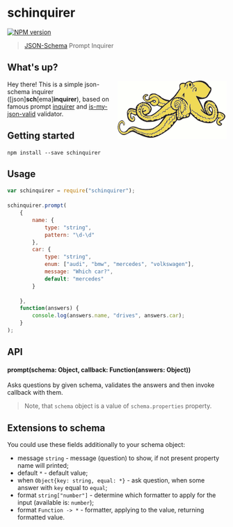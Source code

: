 # schinquirer

[![NPM version](https://badge.fury.io/js/schinquirer.svg)](http://badge.fury.io/js/schinquirer)

> [JSON-Schema](http://json-schema.org/) Prompt Inquirer

## What's up?

<img align="right" width="250" alt="JSON Schema Octopus" src="/assets/jsocto.png" title="JSON Schema"/>

Hey there! This is a simple json-schema inquirer ([json]<b>sch</b>[ema]<b>inquirer</b>), based on famous prompt [inquirer](https://github.com/SBoudrias/Inquirer.js) and [is-my-json-valid](https://github.com/mafintosh/is-my-json-valid) validator.

## Getting started

```shell
npm install --save schinquirer
```

## Usage

```js
var schinquirer = require("schinquirer");

schinquirer.prompt(
    {
        name: {
            type: "string",
            pattern: "\d-\d"
        },
        car: {
            type: "string",
            enum: ["audi", "bmw", "mercedes", "volkswagen"],
            message: "Which car?",
            default: "mercedes"
        }
    
    },
    function(answers) {
        console.log(answers.name, "drives", answers.car);
    }
);

```

## API

#### prompt(schema: Object, callback: Function(answers: Object))

Asks questions by given schema, validates the answers and then invoke callback with them.

> Note, that `schema` object is a value of `schema.properties` property.

## Extensions to schema

You could use these fields additionally to your schema object:
 
 + message `string` - message (question) to show, if not present property name will printed;
 + default `*` - default value;
 + when `Object{key: string, equal: *}` - ask question, when some answer with `key` equal to `equal`;
 + format `string["number"]` - determine which formatter to apply for the input (available is: `number`);
 + format `Function -> *` - formatter, applying to the value, returning formatted value.
